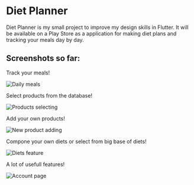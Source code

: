 # Diet Planner

Diet Planner is my small project to improve my design skills in Flutter. It will be available on a Play Store as a application for making diet plans and tracking your meals day by day.

## Screenshots so far:
Track your meals!

![Daily meals](https://i.ibb.co/mJXZsJH/1.png)

Select products from the database!

![Products selecting](https://i.ibb.co/Kq8ffPT/2.png)

Add your own products!

![New product adding](https://i.ibb.co/yNTXdC3/3.png)

Compone your own diets or select from big base of diets!

![Diets feature](https://i.ibb.co/j5L2sNs/4.png)

A lot of usefull features!

![Account page](https://i.ibb.co/rpKsqns/5.png)
